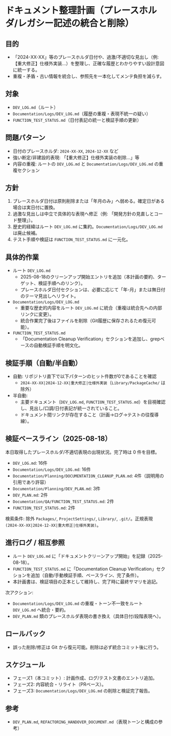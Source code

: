 # ドキュメント整理計画（プレースホルダ/レガシー記述の統合と削除）

## 目的
- 「2024-XX-XX」等のプレースホルダ日付や、過激/不適切な見出し（例: 【重大修正】仕様外実装…）を整理し、正確な履歴とわかりやすい設計意図に統一する。
- 重複・矛盾・古い情報を統合し、参照先を一本化してメンテ負担を減らす。

## 対象
- `DEV_LOG.md`（ルート）
- `Documentation/Logs/DEV_LOG.md`（履歴の重複・表現不統一の疑い）
- `FUNCTION_TEST_STATUS.md`（日付表記の統一と検証手順の更新）

## 問題パターン
- 日付のプレースホルダ: `2024-XX-XX`, `2024-12-XX` など
- 強い断定/非建設的表現: 「【重大修正】仕様外実装の削除…」等
- 内容の重複: ルートの `DEV_LOG.md` と `Documentation/Logs/DEV_LOG.md` の重複セクション

## 方針
1. プレースホルダ日付は原則削除または「年月のみ」へ弱める。確定日がある場合は実日付に置換。
2. 過激な見出しは中立で具体的な表現へ修正（例: 「開発方針の見直しとコード整理」）。
3. 歴史的経緯はルート `DEV_LOG.md` に集約。`Documentation/Logs/DEV_LOG.md` は廃止候補。
4. テスト手順や検証は `FUNCTION_TEST_STATUS.md` に一元化。

## 具体的作業
- ルート `DEV_LOG.md`
  - 2025-08-18のクリーンアップ開始エントリを追加（本計画の要約、ターゲット、検証手順へのリンク）。
  - プレースホルダ日付セクションは、必要に応じて「年-月」または無日付のテーマ見出しへリライト。
- `Documentation/Logs/DEV_LOG.md`
  - 重要な歴史的内容をルート `DEV_LOG.md` に統合（重複は統合先への内部リンクに変更）。
  - 統合作業完了後はファイルを削除（Git履歴に保存されるため復元可能）。
- `FUNCTION_TEST_STATUS.md`
  - 「Documentation Cleanup Verification」セクションを追加し、grepベースの自動検証手順を明文化。

## 検証手順（自動/半自動）
- 自動: リポジトリ直下で以下パターンのヒット件数が0であることを確認
  - `2024-XX-XX|2024-12-XX|重大修正|仕様外実装`（`Library/PackageCache/` は除外）
- 半自動: 
  - 主要ドキュメント（`DEV_LOG.md`, `FUNCTION_TEST_STATUS.md`）を目視確認し、見出し/口調/日付表記が統一されていること。
  - ドキュメント間リンクが存在すること（計画→ログ→テストの往復導線）。

## 検証ベースライン（2025-08-18）
本日取得したプレースホルダ/不適切表現の出現状況。完了時は 0 件を目標。

- `DEV_LOG.md`: 16件
- `Documentation/Logs/DEV_LOG.md`: 16件
- `Documentation/Planning/DOCUMENTATION_CLEANUP_PLAN.md`: 4件（説明用の引用であり許容）
- `Documentation/Planning/DEV_PLAN.md`: 3件
- `DEV_PLAN.md`: 2件
- `Documentation/QA/FUNCTION_TEST_STATUS.md`: 2件
- `FUNCTION_TEST_STATUS.md`: 2件

検索条件: 除外 `Packages/`, `ProjectSettings/`, `Library/`, `.git/`。正規表現 `(2024-XX-XX|2024-12-XX|重大修正|仕様外実装)`。

## 進行ログ / 相互参照
- ルート `DEV_LOG.md` に「ドキュメントクリーンアップ開始」を記録（2025-08-18）。
- `FUNCTION_TEST_STATUS.md` に「Documentation Cleanup Verification」セクションを追加（自動/手動検証手順、ベースライン、完了条件）。
- 本計画書は、検証項目の正本として維持し、完了時に最終サマリを追記。

次アクション:
- `Documentation/Logs/DEV_LOG.md` の重複・トーン不一致をルート `DEV_LOG.md` へ統合・要約。
- `DEV_PLAN.md` 類のプレースホルダ表現の書き換え（具体日付/段階表現へ）。

## ロールバック
- 誤った削除/修正は Git から復元可能。削除は必ず統合コミット後に行う。

## スケジュール
- フェーズ1（本コミット）: 計画作成、ログ/テスト文書のエントリ追加。
- フェーズ2: 内容統合・リライト（PRベース）。
- フェーズ3: `Documentation/Logs/DEV_LOG.md` の削除と検証完了報告。

## 参考
- `DEV_PLAN.md`, `REFACTORING_HANDOVER_DOCUMENT.md`（表現トーンと構成の参考）
